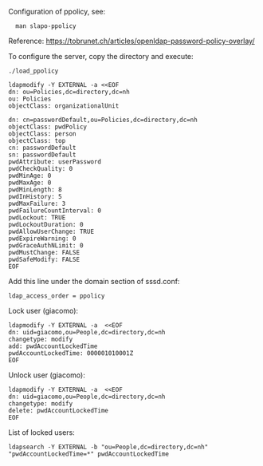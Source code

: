 Configuration of ppolicy, see:
```
  man slapo-ppolicy
```

Reference: https://tobrunet.ch/articles/openldap-password-policy-overlay/

To configure the server, copy the directory and execute:
```
./load_ppolicy

ldapmodify -Y EXTERNAL -a <<EOF
dn: ou=Policies,dc=directory,dc=nh
ou: Policies
objectClass: organizationalUnit

dn: cn=passwordDefault,ou=Policies,dc=directory,dc=nh
objectClass: pwdPolicy
objectClass: person
objectClass: top
cn: passwordDefault
sn: passwordDefault
pwdAttribute: userPassword
pwdCheckQuality: 0
pwdMinAge: 0
pwdMaxAge: 0
pwdMinLength: 8
pwdInHistory: 5
pwdMaxFailure: 3
pwdFailureCountInterval: 0
pwdLockout: TRUE
pwdLockoutDuration: 0
pwdAllowUserChange: TRUE
pwdExpireWarning: 0
pwdGraceAuthNLimit: 0
pwdMustChange: FALSE
pwdSafeModify: FALSE
EOF
```

Add this line under the domain section of sssd.conf:
```
ldap_access_order = ppolicy
```


Lock user (giacomo):
```
ldapmodify -Y EXTERNAL -a  <<EOF
dn: uid=giacomo,ou=People,dc=directory,dc=nh
changetype: modify
add: pwdAccountLockedTime
pwdAccountLockedTime: 000001010001Z
EOF
```

Unlock user (giacomo):
```
ldapmodify -Y EXTERNAL -a  <<EOF
dn: uid=giacomo,ou=People,dc=directory,dc=nh
changetype: modify
delete: pwdAccountLockedTime
EOF
```

List of locked users:
```
ldapsearch -Y EXTERNAL -b "ou=People,dc=directory,dc=nh" "pwdAccountLockedTime=*" pwdAccountLockedTime
```
